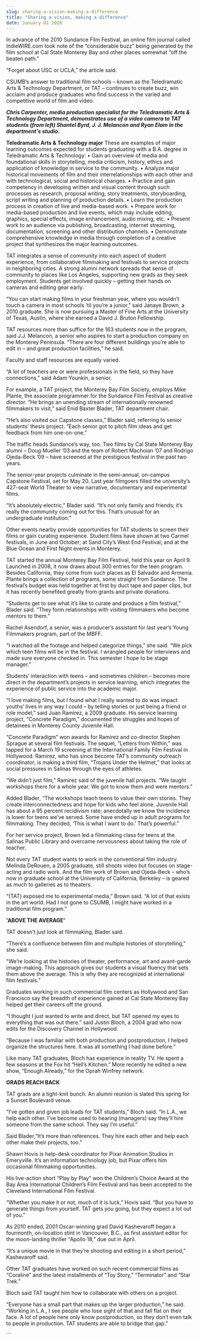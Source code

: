 ```yaml
---
slug: sharing-a-vision-making-a-difference
title: "Sharing a vision, making a difference"
date: January 01 2020
---
```


 
<p>
  In advance of the 2010 Sundance Film Festival, an online film journal called
  IndieWIRE.com took note of the “considerable buzz” being generated by the film
  school at Cal State Monterey Bay and other places somewhat “off the beaten
  path.”
</p>
<p>“Forget about USC or UCLA,” the article said.</p>
<p>
  CSUMB’s answer to traditional film schools – known as the Teledramatic Arts
  &amp; Technology Department, or TAT – continues to create buzz, win acclaim
  and produce graduates who find success in the varied and competitive world of
  film and video.
</p>
<p>
  <strong
    ><em
      >Chris Carpenter, media production specialist for the Teledramatic Arts
      &amp; Technology Department, demonstrates use of a video camera to TAT
      students (from left) Shantel Byrd, J. J. Melancon and Ryan Elam in the
      department's studio.</em
    ></strong
  >
</p>
<p>
  <strong>Teledramatic Arts &amp; Technology major</strong> These are examples
  of major learning outcomes expected for students graduating with a B.A. degree
  in Teledramatic Arts &amp; Technology: • Gain an overview of media and
  foundational skills in storytelling, media criticism, history, ethics and
  application of knowledge in service to the community. • Analyze major
  historical movements of film and their interrelationships with each other and
  with technological, social and historical changes. • Practice and gain
  competency in developing written and visual content through such processes as
  research, proposal writing, story treatments, storyboarding, script writing
  and planning of production details. • Learn the production process in creation
  of live and media-based work. • Prepare work for media-based production and
  live events, which may include editing, graphics, special effects, image
  enhancement, audio mixing, etc. • Present work to an audience via publishing,
  broadcasting, internet streaming, documentation, screening and other
  distribution channels. • Demonstrate comprehensive knowledge in media through
  completion of a creative project that synthesizes the major learning outcomes.
</p>
<p>
  TAT integrates a sense of community into each aspect of student experience,
  from collaborative filmmaking and festivals to service projects in neighboring
  cities. A strong alumni network spreads that sense of community to places like
  Los Angeles, supporting new grads as they seek employment. Students get
  involved quickly – getting their hands on cameras and editing gear early.
</p>
<p>
  “You can start making films in your freshman year, where you wouldn’t touch a
  camera in most schools ’til you’re a junior,” said Janaye Brown, a 2010
  graduate. She is now pursuing a Master of Fine Arts at the University of
  Texas, Austin, where she earned a David J. Bruton Fellowship.
</p>
<p>
  TAT resources more than suffice for the 163 students now in the program, said
  J.J. Melancon, a senior who aspires to start a production company on the
  Monterey Peninsula. “There are four different buildings you’re able to edit in
  – and great production facilities,” he said.
</p>
<p>Faculty and staff resources are equally varied.</p>
<p>
  “A lot of teachers are or were professionals in the field, so they have
  connections,” said Adam Younkin, a senior.
</p>
<p>
  For example, a TAT project, the Monterey Bay Film Society, employs Mike
  Plante, the associate programmer for the Sundance Film Festival as creative
  director. “He brings an unending stream of internationally renowned filmmakers
  to visit,” said Enid Baxter Blader, TAT department chair.
</p>
<p>
  “He’s also visited our Capstone classes,” Blader said, referring to senior
  students’ thesis project. “Each senior got to pitch film ideas and get
  feedback from him one-on-one.”
</p>
<p>
  The traffic heads Sundance’s way, too. Two films by Cal State Monterey Bay
  alumni – Doug Mueller ’03 and the team of Robert Machoian ’07 and Rodrigo
  Ojeda-Beck ’09 – have screened at the prestigious festival in the past two
  years.
</p>
<p>
  The senior-year projects culminate in the semi-annual, on-campus Capstone
  Festival, set for May 20. Last year filmgoers filled the university’s 427-seat
  World Theater to view narrative, documentary and experimental films.
</p>
<p>
  “It’s absolutely electric,” Blader said. “It’s not only family and friends;
  it’s really the community coming out for this. That’s unusual for an
  undergraduate institution.”
</p>
<p>
  Other events nearby provide opportunities for TAT students to screen their
  films or gain curating experience. Student films have shown at two Carmel
  festivals, in June and October; at Sand City’s West End Festival; and at the
  Blue Ocean and First Night events in Monterey.
</p>
<p>
  TAT started the annual Monterey Bay Film Festival, held this year on April 9.
  Launched in 2008, it now draws about 300 entries for the teen program. Besides
  California, they come from such places as El Salvador and Armenia. Plante
  brings a collection of programs, some straight from Sundance. The festival’s
  budget was held together at first by duct tape and paper clips, but it has
  recently benefited greatly from grants and private donations.
</p>
<p>
  “Students get to see what it’s like to curate and produce a film festival,”
  Blader said. “They form relationships with visiting filmmakers who become
  mentors to them.”
</p>
<p>
  Rachel Asendorf, a senior, was a producer’s assistant for last year’s Young
  Filmmakers program, part of the MBFF.
</p>
<p>
  “I watched all the footage and helped categorize things,” she said. “We pick
  which teen films will be in the festival. I wrangled people for interviews and
  made sure everyone checked in. This semester I hope to be stage manager.”
</p>
<p>
  Students’ interaction with teens – and sometimes children – becomes more
  direct in the department’s projects in service learning, which integrates the
  experience of public service into the academic major.
</p>
<p>
  “I love making films, but I found what I really wanted to do was impact
  youths’ lives in any way I could – by telling stories or just being a friend
  or role model,” said Juan Ramirez, a 2009 graduate. His service learning
  project, “Concrete Paradigm,” documented the struggles and hopes of detainees
  in Monterey County Juvenile Hall.
</p>
<p>
  “Concrete Paradigm” won awards for Ramirez and co-director Stephen Sprague at
  several film festivals. The sequel, “Letters from Within,” was tapped for a
  March 19 screening at the International Family Film Festival in Hollywood.
  Ramirez, who has since become TAT’s community outreach coordinator, is making
  a third film, “Trojans Under the Helmet,” that looks at social pressures in
  Salinas through the eyes of athletes.
</p>
<p>
  “We didn’t just film,” Ramirez said of the juvenile hall projects. “We taught
  workshops there for a whole year. We got to know them and were mentors."
</p>
<p>
  Added Blader, “The workshops teach teens to value their own stories. They
  create interconnectedness and hope for kids who feel alone. Juvenile Hall has
  about a 95 percent recidivism rate; anecdotally we know the incidence is lower
  for teens we’ve served. Some have ended up in adult programs for filmmaking.
  They decided, ‘This is what I want to do.’ That’s powerful.”
</p>
<p>
  For her service project, Brown led a filmmaking class for teens at the Salinas
  Public Library and overcame nervousness about taking the role of teacher.
</p>
<p>
  Not every TAT student wants to work in the conventional film industry. Melinda
  DeRouen, a 2005 graduate, still shoots video but focuses on stage-acting and
  radio work. And the film work of Brown and Ojeda-Beck – who’s now in graduate
  school at the University of California, Berkeley – is geared as much to
  galleries as to theaters.
</p>
<p>
  “(TAT) exposed me to experimental media,” Brown said. “A lot of that exists in
  the art world. Had I not gone to CSUMB, I might have worked in a traditional
  film program.”
</p>
<p><strong>'ABOVE THE AVERAGE'</strong></p>
<p>TAT doesn’t just look at filmmaking, Blader said.</p>
<p>
  “There’s a confluence between film and multiple histories of storytelling,”
  she said.
</p>
<p>
  "We’re looking at the histories of theater, performance, art and avant-garde
  image-making. This approach gives our students a visual fluency that sets them
  above the average. This is why they are recognized at international film
  festivals.”
</p>
<p>
  Graduates working in such commercial film centers as Hollywood and San
  Francisco say the breadth of experience gained at Cal State Monterey Bay
  helped get their careers off the ground.
</p>
<p>
  “I thought I just wanted to write and direct, but TAT opened my eyes to
  everything that was out there.” said Justin Bloch, a 2004 grad who now edits
  for the Discovery Channel in Hollywood.
</p>
<p>
  “Because I was familiar with both production and postproduction, I helped
  organize the structures here. It was all something I had done before.”
</p>
<p>
  Like many TAT graduates, Bloch has experience in reality TV. He spent a few
  seasons at the Fox hit “Hell’s Kitchen.” More recently he edited a new show,
  “Enough Already,” for the Oprah Winfrey network.
</p>
<p><strong>GRADS REACH BACK</strong></p>
<p>
  TAT grads are a tight-knit bunch. An alumni reunion is slated this spring for
  a Sunset Boulevard venue.
</p>
<p>
  “I’ve gotten and given job leads for TAT students,” Bloch said. “In L.A., we
  help each other. I’ve become used to hearing (managers) say they’ll hire
  someone from the same school. They say I’m useful.”
</p>
<p>
  Said Blader,“It’s more than references. They hire each other and help each
  other make their projects, too.”
</p>
<p>
  Shawn Hovis is help-desk coordinator for Pixar Animation Studios in
  Emeryville. It’s an information technology job, but Pixar offers him
  occasional filmmaking opportunities.
</p>
<p>
  His live-action short “Play by Play” won the Children’s Choice Award at the
  Bay Area International Children’s Film Festival and has been accepted to the
  Cleveland International Film Festival.
</p>
<p>
  “Whether you make it or not, much of it is luck,” Hovis said. “But you have to
  generate things from yourself. TAT gets you going, but they expect a lot out
  of you.”
</p>
<p>
  As 2010 ended, 2001 Oscar-winning grad David Kashevaroff began a fourmonth,
  on-location stint in Vancouver, B.C., as first assistant editor for the
  moon-landing thriller “Apollo 18,” due out in April.
</p>
<p>
  “It’s a unique movie in that they’re shooting and editing in a short period,”
  Kashevaroff said.
</p>
<p>
  Other TAT graduates have worked on such recent commercial films as “Coraline”
  and the latest installments of “Toy Story,” “Terminator” and “Star Trek.”
</p>
<p>Bloch said TAT taught him how to collaborate with others on a project.</p>
<p>
  “Everyone has a small part that makes up the larger production,” he said.
  “Working in L.A., I see people who lose sight of that and fall flat on their
  face. A lot of people here only know postproduction, so they don’t even talk
  to people in production. TAT students are able to bridge that gap.”
</p>
```
